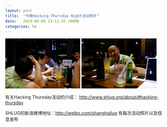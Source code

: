 ```yaml
---
layout: post
title:  "今晚Hacking Thursday Night活动照片"
date:   2019-08-08 13:11:55 +0000
categories: h4
---
```


[<img src='https://raw.githubusercontent.com/shanghailug/res2019q3/master/j808.h4/j808_2003_3800+08.240x160.jpg'>](https://raw.githubusercontent.com/shanghailug/res2019q3/master/j808.h4/j808_2003_3800+08.JPG)
[<img src='https://raw.githubusercontent.com/shanghailug/res2019q3/master/j808.h4/j808_2004_5000+08.240x160.jpg'>](https://raw.githubusercontent.com/shanghailug/res2019q3/master/j808.h4/j808_2004_5000+08.JPG)

有关Hacking Thursday活动的介绍：
http://www.shlug.org/about/#hacking-thursday

SHLUG的新浪微博地址：http://weibo.com/shanghailug 有每次活动照片以及信息发布


